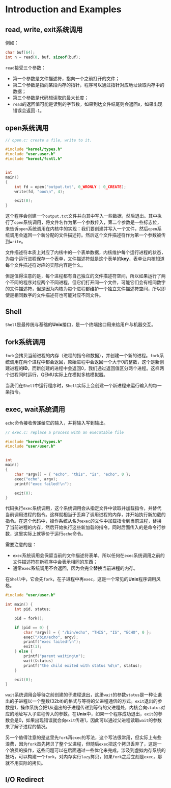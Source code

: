 # Introduction and Examples

## read, write, exit系统调用

例如：

```c
char buf[64];
int n = read(0, buf, sizeof(buf);
```

`read`接受三个参数：

* 第一个参数是文件描述符，指向一个之前打开的文件；
* 第二个参数是指向某段内存的指针，程序可以通过指针对应地址读取内存中的数据；
* 第三个参数是代码想读取的最大长度；
* `read`的返回值可能是读到的字节数，如果到达文件结尾则会返回`0`，如果出现错误会返回`-1`。

## open系统调用

```c
// open.c: create a file, write to it.

#include "kernel/types.h"
#include "user.user.h"
#include "kernel/fcntl.h"


int
main()
{
    int fd = open("output.txt", 0_WRONLY | 0_CREATE);
    write(fd, "ooo\n", 4);

    exit(0);
}
```

这个程序会创建一个`output.txt`文件并向其中写入一些数据，然后退出。其中执行了`open`系统调用，将文件名作为第一个参数传入，第二个参数是一些标志位，来告诉`open`系统调用在内核中的实现：我们要创建并写入一个文件，然后`open`系统调用会返回一个新分配的文件描述符。然后这个文件描述符作为第一个参数被传到`write`。

文件描述符本质上对应了内核中的一个表单数据，内核维护每个运行进程的状态，为每个运行进程保存一个表单，文件描述符就是这个表单的**key**，表单让内核知道每个文件描述符对应的实际内容是什么。

但是值得注意的是，每个进程都有自己独立的文件描述符空间，所以如果运行了两个不同的程序对应两个不同进程，但它们打开同一个文件，可能它们会有相同数字的文件描述符，但是因为内核为每个进程都维护一个独立文件描述符空间，所以即使是相同数字的文件描述符也可能对应不同文件。

## Shell

`Shell`是最传统与基础的**Unix**接口，是一个终端接口用来给用户与机器交互。

## fork系统调用

`fork`会拷贝当前进程的内存（进程的指令和数据），并创建一个新的进程。`fork`系统调用在两个进程中都会返回，原始进程中会返回一个大于0的整数，这个是新创建进程的**ID**，而新创建的进程中会返回0，我们通过返回值区分两个进程。这样两个进程同时运行，QEMU实际上在模拟多核模拟器。

当我们在`Shell`中运行程序时，`Shell`实际上会创建一个新进程来运行输入的每一条指令。

## exec, wait系统调用

`echo`命令接收传递给它的输入，并将输入写到输出。

```c
// exec.c: replace a process with an executable file

#include "kernel/types.h"
#include "user/user.h"


int
main()
{
    char *argv[] = { "echo", "this", "is", "echo", 0 };
    exec("echo", argv);
    printf("exec failed!\n");

    exit(0);
}
```

代码执行`exec`系统调用，这个系统调用会从指定文件中读取并加载指令，并替代当前调用进程的指令。这样就相当于丢弃了调用进程的内存，并开始执行新加载的指令。在这个代码中，操作系统从名为`exec`的文件中加载指令到当前进程，替换了当前进程的内存，然后开始执行这些新加载的指令，同时后面传入的是命令行参数，这里实际上就等价于运行`echo`命令。

需要注意的是：

* `exec`系统调用会保留当前的文件描述符表单，所以任何在`exec`系统调用之前的文件描述符在新程序中会表示相同的东西；
* 通常`exec`系统调用不会返回，因为会完全替换当前进程的内存。

在`Shell`中，它会先`fork`，在子进程中再`exec`，这是一个常见的**Unix**程序调用风格。

```c
#include "user/user.h"

int main() {
    int pid, status;

    pid = fork();

    if (pid == 0) {
        char *argv[] = { "/bin/echo", "THIS", "IS", "ECHO", 0 };
        exec("/bin/echo", argv);
        printf("exec failed!\n");
        exit(1);
    } else {
        printf("parent waiting\n");
        wait(&status)
        printf("the child exited with status %d\n", status);
    }

    exit(0);
}
```

`wait`系统调用会等待之前创建的子进程退出，这里`wait`的参数`status`是一种让退出的子进程以一个整数(32bit)的格式与等待的父进程通信的方式。`exit`退出的参数是1，操作系统会把1从退出的子进程传递到等待的父进程处，内核会向`status`对应的地址写入子进程传入的参数。在**Unix**中，如果一个程序成功退出，`exit`的参数会是0，如果出现错误就会向`exit`传递1，因此可以通过父进程读取`wait`的参数来了解子进程的情况。

另一个值得注意的是这里先`fork`再`exec`的写法，这个写法很常用，但实际上有些浪费，因为`fork`首先拷贝了整个父进程，但随后`exec`把这个拷贝丢弃了，这是一个浪费的操作，这些问题可以在后面通过一些优化来完成，涉及到虚拟内存系统的技巧，可以构建一个`fork`，对内存实行`lazy`拷贝，如果`fork`之后立刻是`exec`，那就不用实际的拷贝。

## I/O Redirect
